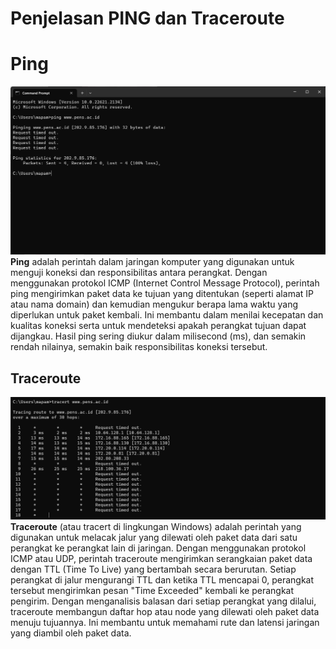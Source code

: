 # Penjelasan PING dan Traceroute


# Ping
![ss ping](../assets/ping.png)
**Ping** adalah perintah dalam jaringan komputer yang digunakan untuk menguji koneksi dan responsibilitas antara perangkat. Dengan menggunakan protokol ICMP (Internet Control Message Protocol), perintah ping mengirimkan paket data ke tujuan yang ditentukan (seperti alamat IP atau nama domain) dan kemudian mengukur berapa lama waktu yang diperlukan untuk paket kembali. Ini membantu dalam menilai kecepatan dan kualitas koneksi serta untuk mendeteksi apakah perangkat tujuan dapat dijangkau. Hasil ping sering diukur dalam milisecond (ms), dan semakin rendah nilainya, semakin baik responsibilitas koneksi tersebut.

## Traceroute
![ss tracert](../assets/tracert.png)
**Traceroute** (atau tracert di lingkungan Windows) adalah perintah yang digunakan untuk melacak jalur yang dilewati oleh paket data dari satu perangkat ke perangkat lain di jaringan. Dengan menggunakan protokol ICMP atau UDP, perintah traceroute mengirimkan serangkaian paket data dengan TTL (Time To Live) yang bertambah secara berurutan. Setiap perangkat di jalur mengurangi TTL dan ketika TTL mencapai 0, perangkat tersebut mengirimkan pesan "Time Exceeded" kembali ke perangkat pengirim. Dengan menganalisis balasan dari setiap perangkat yang dilalui, traceroute membangun daftar hop atau node yang dilewati oleh paket data menuju tujuannya. Ini membantu untuk memahami rute dan latensi jaringan yang diambil oleh paket data.
